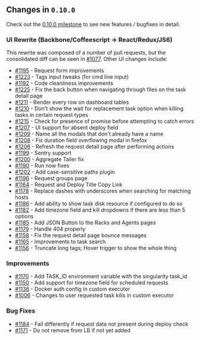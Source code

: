 ## Changes in `0.10.0`

Check out the [0.10.0 milestone](https://github.com/HubSpot/Singularity/issues?q=milestone%3A0.10.0+is%3Aclosed) to see new features / bugfixes in detail.

### UI Rewrite (Backbone/Coffeescript -> React/Redux/JS6)

This rewrite was composed of a number of pull requests, but the consolidated diff can be seen in [#1077](https://github.com/HubSpot/Singularity/pull/1077). Other UI changes include:

- [#1195](https://github.com/HubSpot/Singularity/pull/1195) - Request form improvements
- [#1223](https://github.com/HubSpot/Singularity/pull/1223) - Tags input tweaks (for cmd line input) 
- [#1192](https://github.com/HubSpot/Singularity/pull/1192) - Code cleanliness improvements
- [#1225](https://github.com/HubSpot/Singularity/pull/1225) - Fix the back button when navigating through files on the task detail page 
- [#1211](https://github.com/HubSpot/Singularity/pull/1211) - Render every row on dashboard tables 
- [#1210](https://github.com/HubSpot/Singularity/pull/1210) - Don't show the wait for replacement task option when killing tasks in certain request types 
- [#1215](https://github.com/HubSpot/Singularity/pull/1215) - Check for presence of promise before attempting to catch errors 
- [#1207](https://github.com/HubSpot/Singularity/pull/1207) - UI support for absent deploy field 
- [#1209](https://github.com/HubSpot/Singularity/pull/1209) - Name all the modals that don't already have a name 
- [#1208](https://github.com/HubSpot/Singularity/pull/1208) - Fix duration field overflowing modal in firefox 
- [#1206](https://github.com/HubSpot/Singularity/pull/1206) - Refresh the request detail page after performing actions 
- [#1199](https://github.com/HubSpot/Singularity/pull/1199) - Sentry support
- [#1200](https://github.com/HubSpot/Singularity/pull/1200) - Aggregate Tailer fix 
- [#1190](https://github.com/HubSpot/Singularity/pull/1190) - Run now fixes
- [#1202](https://github.com/HubSpot/Singularity/pull/1202) - Add case-sensitive paths plugin 
- [#1196](https://github.com/HubSpot/Singularity/pull/1196) - Request groups page
- [#1164](https://github.com/HubSpot/Singularity/pull/1164) - Request and Deploy Title Copy Link 
- [#1178](https://github.com/HubSpot/Singularity/pull/1178) - Replace dashes with underscores when searching for matching hosts 
- [#1186](https://github.com/HubSpot/Singularity/pull/1186) - Add ability to show task disk resource if configured to do so 
- [#1182](https://github.com/HubSpot/Singularity/pull/1182) - Add timezone field and kill dropdowns if there are less than 5 options 
- [#1185](https://github.com/HubSpot/Singularity/pull/1185) - Add JSON Button to the Racks and Agents pages 
- [#1179](https://github.com/HubSpot/Singularity/pull/1179) - Handle 404 properly
- [#1158](https://github.com/HubSpot/Singularity/pull/1158) - Fix the request detail page bounce messages 
- [#1165](https://github.com/HubSpot/Singularity/pull/1165) - Improvements to task search
- [#1156](https://github.com/HubSpot/Singularity/pull/1156) - Truncate long tags; Hover trigger to show the whole thing 

### Improvements

- [#1170](https://github.com/HubSpot/Singularity/pull/1170) - Add TASK_ID environment variable with the singularity task_id 
- [#1150](https://github.com/HubSpot/Singularity/pull/1150) - Add support for timezone field for scheduled requests
- [#1138](https://github.com/HubSpot/Singularity/pull/1138) - Docker auth config in custom executor
- [#1006](https://github.com/HubSpot/Singularity/pull/1006) - Changes to user requested task kills in custom executor 

### Bug Fixes

- [#1184](https://github.com/HubSpot/Singularity/pull/1184) - Fail differently if request data not present during deploy check 
- [#1171](https://github.com/HubSpot/Singularity/pull/1171) - Do not remove from LB if not yet added 
